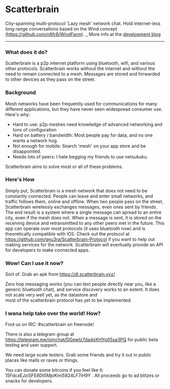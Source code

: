 # Scatterbrain
City-spanning multi-protocol 'Lazy mesh' network chat. Hold internet-less long range conversations based on
the Wind concept (https://github.com/n8fr8/WindFarm).
_
More info at the [development blog](https://scatterbrain.xyz)

***

### What does it do?
Scatterbrain is a p2p internet platform using bluetooth, wifi, and various other protocols. Scatterbrain
works without the internet and without the need to remain connected to a mesh. Messages are stored
and forwarded to other devices as they pass on the street. 

### Background
Mesh networks have been frequently used for communications for many different applications,
but they have never seen widespread consumer use. Here's why:

- Hard to use: p2p meshes need knowledge of advanced networking and tons of configuration
- Hard on battery / bandwidth: Most people pay for data, and no one wants a network hog.
- Not enough for mobile: Search 'mesh' on your app store and be disappointed.
- Needs lots of peers: I hate begging my friends to use netsukuku.

Scatterbrain aims to solve most or all of these problems. 

### Here's How
Simply put, Scatterbrain is a mesh network that does not need to be constantly connected. 
People can leave and enter small networks, and traffic follows them, online and offline. 
When two people pass on the street, Scatterbrain wirelessly exchanges messages, even ones 
sent by friends. The end result is a system where a single message can spread to an entire city, 
even if the mesh does not. When a message is sent, it is stored on the receiving device and
retransmitted to any other peers met in the future. This app can operate over most protocols 
(it uses bluetooth now) and is theoretically compatible with iOS.
Check out the protocol at https://github.com/gnu3ra/Scatterbrain-Protocol if you want to help out 
making services for the network.
Scatterbrain will eventually provide an API for developers to make connected apps. 

### Wow! Can I use it now?
Sort of.
Grab an apk from https://dl.scatterbrain.xyz/

 Zero hop messaging works (you can text people directly near you, like a generic bluetooth chat),
  and service discovery works to an extent. It does not scale very well yet, as the datastore and  
  most of the scatterbrain protocol has yet to be implemented. 


### I wana help take over the world! How?
Find us on IRC: #scatterbrain on freenode!

There is also a telegram group at https://telegram.me/joinchat/DGewIz7dadgXHYp05sa3PQ for public beta testing and user support.

We need large scale testers. Grab some friends and try it out in public places like malls or raves or things.

You can donate some bitcoins if you feel like it: 15FdcxEJziSFE8Dt5MpiKmi5824LF7iH9Y . All proceeds go to ad blitzes or snacks for developers. 
